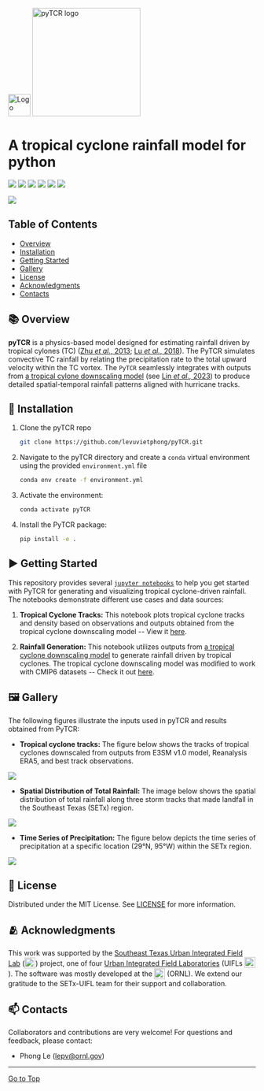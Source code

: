 <p float="left">
<img src="notebooks/images/logo.png" alt="Logo" width="45">
<img src="notebooks/images/pyTCR.png" alt="pyTCR logo" width="220px">
</p>

# A tropical cyclone rainfall model for python

![](https://img.shields.io/github/license/levuvietphong/pyTCR)
![](https://img.shields.io/github/issues/levuvietphong/pyTCR)
![](https://img.shields.io/github/forks/levuvietphong/pyTCR)
![](https://img.shields.io/github/last-commit/levuvietphong/pyTCR)
![](https://img.shields.io/github/downloads/levuvietphong/pyTCR/total)
![](https://img.shields.io/github/v/release/levuvietphong/pyTCR)

![](notebooks/images/Intro-hurricane.gif)


## Table of Contents

- [Overview](#books-overview)
- [Installation](#wrench-installation)
- [Getting Started](#arrow_forward-getting-started)
- [Gallery](#framed_picture-gallery)
- [License](#page_facing_up-license)
- [Acknowledgments](#people_hugging-acknowledgments)
- [Contacts](#mailbox-contacts)

## :books: Overview
**pyTCR** is a physics-based model designed for estimating rainfall driven by tropical cylones (TC) ([Zhu *et al.*, 2013](https://agupubs.onlinelibrary.wiley.com/doi/full/10.1002/2013GL058284); [Lu *et al.*, 2018](https://journals.ametsoc.org/view/journals/atsc/75/7/jas-d-17-0264.1.xml)). The PyTCR simulates convective TC rainfall by relating the precipitation rate to the total upward velocity within the TC vortex. The `PyTCR` seamlessly integrates with outputs from [a tropical cylone downscaling model](https://github.com/linjonathan/tropical_cyclone_risk) (see [Lin *et al.,* 2023](https://agupubs.onlinelibrary.wiley.com/doi/full/10.1029/2023MS003686)) to produce detailed spatial-temporal rainfall patterns aligned with hurricane tracks.

## :wrench: Installation

1. Clone the pyTCR repo
    ```sh
    git clone https://github.com/levuvietphong/pyTCR.git
    ```

2. Navigate to the pyTCR directory and create a `conda` virtual environment using the provided `environment.yml` file
    ```sh
    conda env create -f environment.yml
    ```

3. Activate the environment:
    ```sh
    conda activate pyTCR
    ```

4. Install the PyTCR package:
    ```sh
    pip install -e .
    ```

## :arrow_forward: Getting Started
This repository provides several [`jupyter notebooks`](https://github.com/levuvietphong/pyTCR/tree/main/notebooks) to help you get started with PyTCR for generating and visualizing tropical cyclone-driven rainfall. The notebooks demonstrate different use cases and data sources:
1. **Tropical Cyclone Tracks:** This notebook plots tropical cyclone tracks and density based on observations and outputs obtained from the tropical cyclone downscaling model -- View it [here](./notebooks/ex1_tropical_cyclone_tracks.ipynb).

2. **Rainfall Generation:** This notebook utilizes outputs from [a tropical cyclone downscaling model](https://github.com/linjonathan/tropical_cyclone_risk) to generate rainfall driven by tropical cyclones. The tropical cyclone downscaling model was modified to work with CMIP6 datasets -- Check it out [here](./notebooks/ex2_rainfall_generation.ipynb).


## :framed_picture: Gallery
The following figures illustrate the inputs used in pyTCR and results obtained from PyTCR:

- **Tropical cyclone tracks:** The figure below shows the tracks of tropical cyclones downscaled from outputs from E3SM v1.0 model, Reanalysis ERA5, and best track observations.

![](notebooks/images/hurricane_tracks.gif)

- **Spatial Distribution of Total Rainfall:** The image below shows the spatial distribution of total rainfall along three storm tracks that made landfall in the Southeast Texas (SETx) region.

![](notebooks/images/cumulative_rain_3storms.png)

- **Time Series of Precipitation:** The figure below depicts the time series of precipitation at a specific location (29°N, 95°W) within the SETx region.

![](notebooks/images/rainfall_timeseries.png)


## :page_facing_up: License
Distributed under the MIT License. See [LICENSE](LICENSE) for more information.


## :people_hugging: Acknowledgments
This work was supported by the [Southeast Texas Urban Integrated Field Lab](https://setx-uifl.org/) (<img src="https://setx-uifl.org/wp-content/uploads/2023/08/SETx-URBAN-IFL-Logo-Full-Color-Final-300x109.png" height="22" style="vertical-align: -5px" />) project, one of four [Urban Integrated Field Laboratories](https://ess.science.energy.gov/urban-ifls/) (UIFLs <img src="https://ess.science.energy.gov/urban-ifls/wp-content/uploads/sites/2/2023/04/UIFL-logo-final.jpg" height="22" style="vertical-align: -4px" />). The software was mostly developed at the <img src="https://map.ornl.org/art/logo.png" height="22" style="vertical-align: -6px"/> (ORNL). We extend our gratitude to the SETx-UIFL team for their support and collaboration.


## :mailbox: Contacts
Collaborators and contributions are very welcome! For questions and feedback, please contact:
- Phong Le (lepv@ornl.gov)

<hr>

[Go to Top](#table-of-contents)